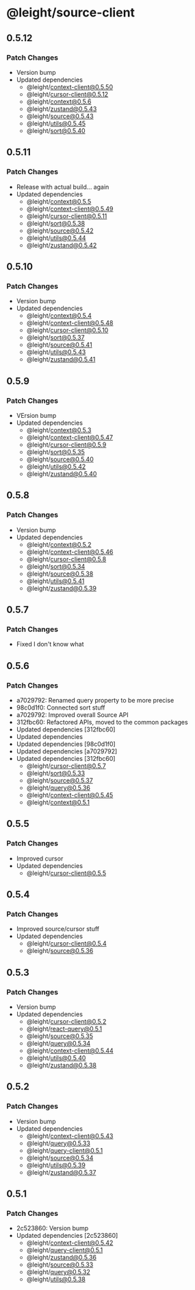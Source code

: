 # @leight/source-client

## 0.5.12

### Patch Changes

- Version bump
- Updated dependencies
    - @leight/context-client@0.5.50
    - @leight/cursor-client@0.5.12
    - @leight/context@0.5.6
    - @leight/zustand@0.5.43
    - @leight/source@0.5.43
    - @leight/utils@0.5.45
    - @leight/sort@0.5.40

## 0.5.11

### Patch Changes

- Release with actual build... again
- Updated dependencies
    - @leight/context@0.5.5
    - @leight/context-client@0.5.49
    - @leight/cursor-client@0.5.11
    - @leight/sort@0.5.38
    - @leight/source@0.5.42
    - @leight/utils@0.5.44
    - @leight/zustand@0.5.42

## 0.5.10

### Patch Changes

- Version bump
- Updated dependencies
    - @leight/context@0.5.4
    - @leight/context-client@0.5.48
    - @leight/cursor-client@0.5.10
    - @leight/sort@0.5.37
    - @leight/source@0.5.41
    - @leight/utils@0.5.43
    - @leight/zustand@0.5.41

## 0.5.9

### Patch Changes

- VErsion bump
- Updated dependencies
    - @leight/context@0.5.3
    - @leight/context-client@0.5.47
    - @leight/cursor-client@0.5.9
    - @leight/sort@0.5.35
    - @leight/source@0.5.40
    - @leight/utils@0.5.42
    - @leight/zustand@0.5.40

## 0.5.8

### Patch Changes

- Version bump
- Updated dependencies
    - @leight/context@0.5.2
    - @leight/context-client@0.5.46
    - @leight/cursor-client@0.5.8
    - @leight/sort@0.5.34
    - @leight/source@0.5.38
    - @leight/utils@0.5.41
    - @leight/zustand@0.5.39

## 0.5.7

### Patch Changes

- Fixed I don't know what

## 0.5.6

### Patch Changes

- a7029792: Renamed query property to be more precise
- 98c0d1f0: Connected sort stuff
- a7029792: Improved overall Source API
- 312fbc60: Refactored APIs, moved to the common packages
- Updated dependencies [312fbc60]
- Updated dependencies
- Updated dependencies [98c0d1f0]
- Updated dependencies [a7029792]
- Updated dependencies [312fbc60]
  - @leight/cursor-client@0.5.7
  - @leight/sort@0.5.33
  - @leight/source@0.5.37
  - @leight/query@0.5.36
  - @leight/context-client@0.5.45
  - @leight/context@0.5.1

## 0.5.5

### Patch Changes

- Improved cursor
- Updated dependencies
  - @leight/cursor-client@0.5.5

## 0.5.4

### Patch Changes

- Improved source/cursor stuff
- Updated dependencies
  - @leight/cursor-client@0.5.4
  - @leight/source@0.5.36

## 0.5.3

### Patch Changes

- Version bump
- Updated dependencies
  - @leight/cursor-client@0.5.2
  - @leight/react-query@0.5.1
  - @leight/source@0.5.35
  - @leight/query@0.5.34
  - @leight/context-client@0.5.44
  - @leight/utils@0.5.40
  - @leight/zustand@0.5.38

## 0.5.2

### Patch Changes

- Version bump
- Updated dependencies
  - @leight/context-client@0.5.43
  - @leight/query@0.5.33
  - @leight/query-client@0.5.1
  - @leight/source@0.5.34
  - @leight/utils@0.5.39
  - @leight/zustand@0.5.37

## 0.5.1

### Patch Changes

- 2c523860: Version bump
- Updated dependencies [2c523860]
  - @leight/context-client@0.5.42
  - @leight/query-client@0.5.1
  - @leight/zustand@0.5.36
  - @leight/source@0.5.33
  - @leight/query@0.5.32
  - @leight/utils@0.5.38
